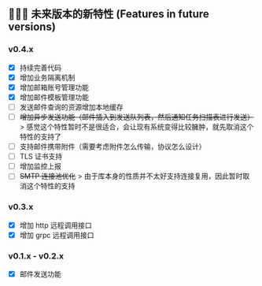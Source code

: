 ## 🏃🏻‍♀️ 未来版本的新特性 (Features in future versions)

### v0.4.x

* [x] 持续完善代码
* [x] 增加业务隔离机制
* [x] 增加邮箱账号管理功能
* [x] 增加邮件模板管理功能
* [ ] 发送邮件查询的资源增加本地缓存
* [ ] ~~增加异步发送功能（邮件插入到发送队列表，然后通知任务扫描表进行发送）~~
      > 感觉这个特性暂时不是很适合，会让现有系统变得比较臃肿，就先取消这个特性的支持了
* [ ] 支持邮件携带附件（需要考虑附件怎么传输，协议怎么设计）
* [ ] TLS 证书支持
* [ ] 增加监控上报
* [ ] ~~SMTP 连接池优化~~
      > 由于库本身的性质并不太好支持连接复用，因此暂时取消这个特性的支持

### v0.3.x

* [x] 增加 http 远程调用接口
* [x] 增加 grpc 远程调用接口

### v0.1.x - v0.2.x

* [x] 邮件发送功能
